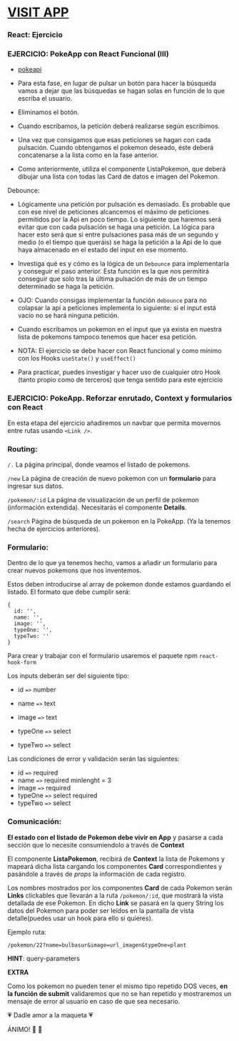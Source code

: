 # [**VISIT APP**](https://dazzling-llama-c638cb.netlify.app)




### React: Ejercicio

### EJERCICIO: PokeApp con React Funcional (III)


- [pokeapi](https://pokeapi.co/)

- Para esta fase, en lugar de pulsar un botón para hacer la búsqueda vamos a dejar que las búsquedas se hagan solas en función de lo que escriba el usuario.
- Eliminamos el botón.
- Cuando escribamos, la petición deberá realizarse según escribimos. 
- Una vez que consigamos que esas peticiones se hagan con cada pulsación. Cuando obtengamos el pokemon deseado, éste deberá concatenarse a la lista como en la fase anterior.
- Como anteriormente, utiliza el componente ListaPokemon, que deberá dibujar una lista con todas las Card de datos e imagen del Pokemon.

Debounce:
- Lógicamente una petición por pulsación es demasiado. Es probable que con ese nivel de peticiones alcancemos el máximo de peticiones permitidos por la Api en poco tiempo. Lo siguiente que haremos será evitar que con cada pulsación se haga una petición. La lógica para hacer esto será que si entre pulsaciones pasa más de un segundo y medio (o el tiempo que queráis) se haga la petición a la Api de lo que haya almacenado en el estado del input en ese momento.
- Investiga qué es y cómo es la lógica de un `Debounce` para implementarla y conseguir el paso anterior. Esta función es la que nos permitirá conseguir que solo tras la última pulsación de más de un tiempo determinado se haga la petición.
- OJO: Cuando consigas implementar la función `debounce` para no colapsar la api a peticiones implementa lo siguiente: si el input está vacío no se hará ninguna petición.
- Cuando escribamos un pokemon en el input que ya exista en nuestra lista de pokemons tampoco tenemos que hacer esa petición.

- NOTA: El ejercicio se debe hacer con React funcional y como mínimo con los Hooks `useState()` y `useEffect()`
- Para practicar, puedes investigar y hacer uso de cualquier otro Hook (tanto propio como de terceros) que tenga sentido para este ejercicio


### EJERCICIO: PokeApp. Reforzar enrutado, Context y formularios con React


En esta etapa del ejercicio añadiremos un navbar que permita movernos entre rutas usando `<Link />`.

### Routing:

`/.` La página principal, donde veamos el listado de pokemons.

`/new` La página de creación de nuevo pokemon con un **formulario** para ingresar sus datos. 

`/pokemon/:id` La página de visualización de un perfil de pokemon (información extendida). Necesitarás el componente **Details**.

`/search` Página de búsqueda de un pokemon en la PokeApp. (Ya la tenemos hecha de ejercicios anteriores).

### Formulario:

Dentro de lo que ya tenemos hecho, vamos a añadir un formulario para crear nuevos pokemons que nos inventemos.

Estos deben introducirse al array de pokemon donde estamos guardando el listado.
El formato que debe cumplir será:
```JS
{
  id: '',
  name: '',
  image: '',
  typeOne: '',
  typeTwo: ''
}
```
Para crear y trabajar con el formulario usaremos el paquete npm `react-hook-form`

Los inputs deberán ser del siguiente tipo:

- id `=>` number

- name `=>` text

- image `=>` text

- typeOne `=>` select

- typeTwo `=>` select

Las condiciones de error y validación serán las siguientes:

- id `=>` required
- name `=>` required minlenght = 3
- image `=>` required
- typeOne `=>` select required
- typeTwo `=>` select

### Comunicación:

**El estado con el listado de Pokemon debe vivir en App** y pasarse a cada sección que lo necesite consumiendolo a través de **Context**

El componente **ListaPokemon**, recibirá de **Context** la lista de Pokemons y mapeará dicha lista cargando los componentes **Card** correspondientes y pasándole a través de *props* la información de cada registro.

Los nombres mostrados por los componentes **Card** de cada Pokemon serán **Links** clickables que llevarán a la ruta `/pokemon/:id`, que mostrará la vista detallada de ese Pokemon. En dicho **Link** se pasará en la query String los datos del Pokemon para poder ser leídos en la pantalla de vista detalle(puedes usar un hook para ello si quieres). 

Ejemplo ruta:

`/pokemon/22?name=bulbasur&image=url_imagen&typeOne=plant`

**HINT**: query-parameters

**EXTRA**

Como los pokemon no pueden tener el mismo tipo repetido DOS veces, **en la función de submit** validaremos que no se han repetido y mostraremos un mensaje de error al usuario en caso de que sea necesario.

💗 Dadle amor a la maqueta 💗

ÁNIMO! 🚀 🌠

